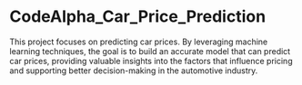 # CodeAlpha_Car_Price_Prediction
This project focuses on predicting car prices. By leveraging machine learning techniques, the goal is to build an accurate model that can predict car prices, providing valuable insights into the factors that influence pricing and supporting better decision-making in the automotive industry.
